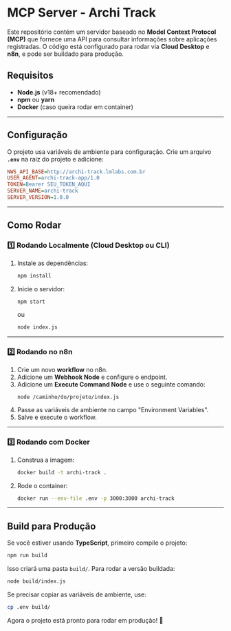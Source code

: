 # MCP Server - Archi Track

Este repositório contém um servidor baseado no **Model Context Protocol (MCP)** que fornece uma API para consultar informações sobre aplicações registradas. O código está configurado para rodar via **Cloud Desktop** e **n8n**, e pode ser buildado para produção.

## Requisitos
- **Node.js** (v18+ recomendado)
- **npm** ou **yarn**
- **Docker** (caso queira rodar em container)

---
## Configuração

O projeto usa variáveis de ambiente para configuração. Crie um arquivo **`.env`** na raiz do projeto e adicione:

```ini
NWS_API_BASE=http://archi-track.lmlabs.com.br
USER_AGENT=archi-track-app/1.0
TOKEN=Bearer SEU_TOKEN_AQUI
SERVER_NAME=archi-track
SERVER_VERSION=1.0.0
```

---
## Como Rodar

### 1️⃣ Rodando Localmente (Cloud Desktop ou CLI)

1. Instale as dependências:
   ```sh
   npm install
   ```
2. Inicie o servidor:
   ```sh
   npm start
   ```
   ou
   ```sh
   node index.js
   ```

---
### 2️⃣ Rodando no **n8n**

1. Crie um novo **workflow** no n8n.
2. Adicione um **Webhook Node** e configure o endpoint.
3. Adicione um **Execute Command Node** e use o seguinte comando:
   ```sh
   node /caminho/do/projeto/index.js
   ```
4. Passe as variáveis de ambiente no campo "Environment Variables".
5. Salve e execute o workflow.

---
### 3️⃣ Rodando com Docker

1. Construa a imagem:
   ```sh
   docker build -t archi-track .
   ```
2. Rode o container:
   ```sh
   docker run --env-file .env -p 3000:3000 archi-track
   ```

---
## Build para Produção

Se você estiver usando **TypeScript**, primeiro compile o projeto:
```sh
npm run build
```
Isso criará uma pasta `build/`. Para rodar a versão buildada:
```sh
node build/index.js
```
Se precisar copiar as variáveis de ambiente, use:
```sh
cp .env build/
```

Agora o projeto está pronto para rodar em produção! 🚀

